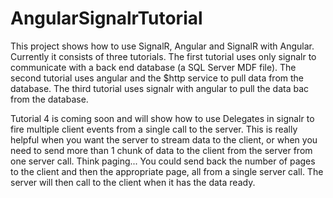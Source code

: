 AngularSignalrTutorial
======================

This project shows how to use SignalR, Angular and SignalR with Angular.
Currently it consists of three tutorials.  The first tutorial uses only signalr to communicate with a back end database (a SQL Server MDF file).
The second tutorial uses angular and the $http service to pull data from the database.  The third tutorial uses signalr with angular to pull the data bac from the database.


Tutorial 4 is coming soon and will show how to use Delegates in signalr to fire multiple client events from a single call to the server.
This is really helpful when you want the server to stream data to the client, or when you need to send more than 1 chunk of data to the client from the server from one server call.  Think paging...  You could send back the number of pages to the client and then the appropriate page, all from a single server call.  The server will then call to the client when it has the data ready.
